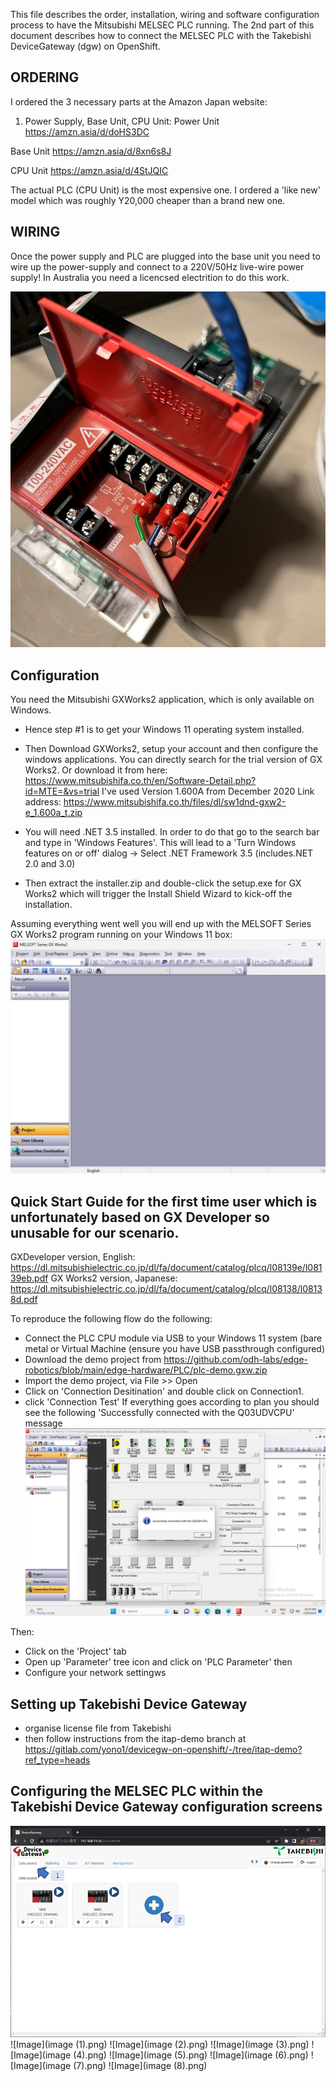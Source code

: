 This file describes the order, installation, wiring and software configuration process to have the Mitsubishi MELSEC PLC running.
The 2nd part of this document describes how to connect the MELSEC PLC with the Takebishi DeviceGateway (dgw) on OpenShift.

## ORDERING
I ordered the 3 necessary parts at the Amazon Japan website:

1. Power Supply, Base Unit, CPU Unit:
Power Unit
https://amzn.asia/d/doHS3DC

Base Unit
https://amzn.asia/d/8xn6s8J

CPU Unit
https://amzn.asia/d/4StJQIC

The actual PLC (CPU Unit) is the most expensive one. I ordered a 'like new' model which was roughly Y20,000 cheaper than a brand new one.

## WIRING
Once the power supply and PLC are plugged into the base unit you need to wire up the power-supply and connect to a 220V/50Hz live-wire power supply!
In Australia  you need a licencsed electrition to do this work.

![Image](melsec.png)


## Configuration
You need the Mitsubishi GXWorks2 application, which is only available on Windows.
- Hence step #1 is to get your Windows 11 operating system installed.
- Then Download GXWorks2, setup your account and then configure the windows applications.
You can directly search for the trial version of GX Works2.
Or download it from here:
https://www.mitsubishifa.co.th/en/Software-Detail.php?id=MTE=&vs=trial
I've used Version 1.600A from December 2020
Link address: https://www.mitsubishifa.co.th/files/dl/sw1dnd-gxw2-e_1.600a_t.zip

- You will need .NET 3.5 installed.
In order to do that go to the search bar and type in 'Windows Features'.
This will lead to a 'Turn Windows features on or off' dialog -> Select .NET Framework 3.5 (includes.NET 2.0 and 3.0)

- Then extract the installer.zip and double-click the setup.exe for GX Works2 which will trigger the Install Shield Wizard to kick-off the installation.

Assuming everything went well you will end up with the MELSOFT Series GX Works2 program running on your Windows 11 box:
![Image](GXWorks2Installation4.png)

## Quick Start Guide for the first time user which is unfortunately based on GX Developer so unusable for our scenario.
GXDeveloper version, English: https://dl.mitsubishielectric.co.jp/dl/fa/document/catalog/plcq/l08139e/l08139eb.pdf
GX Works2 version, Japanese: https://dl.mitsubishielectric.co.jp/dl/fa/document/catalog/plcq/l08138/l08138d.pdf

To reproduce the following flow do the following:
- Connect the PLC CPU module via USB to your Windows 11 system (bare metal or Virtual Machine (ensure you have USB passthrough configured)
- Download the demo project from https://github.com/odh-labs/edge-robotics/blob/main/edge-hardware/PLC/plc-demo.gxw.zip
- Import the demo project, via File >> Open
- Click on 'Connection Desitination' and double click on Connection1.
- click 'Connection Test'
If everything goes according to plan you should see the following 'Successfully connected with the Q03UDVCPU' message
![Image](PLCSuccessfullyConnected.png)

Then:
- Click on the 'Project' tab
- Open up 'Parameter' tree icon and click on 'PLC Parameter' then
- Configure your network settingws

## Setting up Takebishi Device Gateway
- organise license file from Takebishi
- then follow instructions from the itap-demo branch at https://gitlab.com/yono1/devicegw-on-openshift/-/tree/itap-demo?ref_type=heads

## Configuring the MELSEC PLC within the Takebishi Device Gateway configuration screens
![Image](image.png)
![Image](image (1).png)
![Image](image (2).png)
![Image](image (3).png)
![Image](image (4).png)
![Image](image (5).png)
![Image](image (6).png)
![Image](image (7).png)
![Image](image (8).png)


